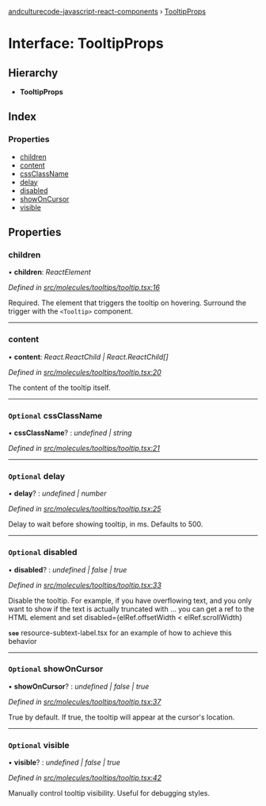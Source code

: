 [andculturecode-javascript-react-components](../README.md) › [TooltipProps](tooltipprops.md)

# Interface: TooltipProps

## Hierarchy

* **TooltipProps**

## Index

### Properties

* [children](tooltipprops.md#children)
* [content](tooltipprops.md#content)
* [cssClassName](tooltipprops.md#optional-cssclassname)
* [delay](tooltipprops.md#optional-delay)
* [disabled](tooltipprops.md#optional-disabled)
* [showOnCursor](tooltipprops.md#optional-showoncursor)
* [visible](tooltipprops.md#optional-visible)

## Properties

###  children

• **children**: *ReactElement*

*Defined in [src/molecules/tooltips/tooltip.tsx:16](https://github.com/phess101/AndcultureCode.JavaScript.React.Components/blob/5fd6ba2/src/molecules/tooltips/tooltip.tsx#L16)*

Required. The element that triggers the tooltip on hovering.
Surround the trigger with the `<Tooltip>` component.

___

###  content

• **content**: *React.ReactChild | React.ReactChild[]*

*Defined in [src/molecules/tooltips/tooltip.tsx:20](https://github.com/phess101/AndcultureCode.JavaScript.React.Components/blob/5fd6ba2/src/molecules/tooltips/tooltip.tsx#L20)*

The content of the tooltip itself.

___

### `Optional` cssClassName

• **cssClassName**? : *undefined | string*

*Defined in [src/molecules/tooltips/tooltip.tsx:21](https://github.com/phess101/AndcultureCode.JavaScript.React.Components/blob/5fd6ba2/src/molecules/tooltips/tooltip.tsx#L21)*

___

### `Optional` delay

• **delay**? : *undefined | number*

*Defined in [src/molecules/tooltips/tooltip.tsx:25](https://github.com/phess101/AndcultureCode.JavaScript.React.Components/blob/5fd6ba2/src/molecules/tooltips/tooltip.tsx#L25)*

Delay to wait before showing tooltip, in ms. Defaults to 500.

___

### `Optional` disabled

• **disabled**? : *undefined | false | true*

*Defined in [src/molecules/tooltips/tooltip.tsx:33](https://github.com/phess101/AndcultureCode.JavaScript.React.Components/blob/5fd6ba2/src/molecules/tooltips/tooltip.tsx#L33)*

Disable the tooltip. For example, if you have overflowing text,
and you only want to show if the text is actually truncated with ...
you can get a ref to the HTML element and set
disabled={elRef.offsetWidth < elRef.scrollWidth}

**`see`** resource-subtext-label.tsx for an example of how to achieve this behavior

___

### `Optional` showOnCursor

• **showOnCursor**? : *undefined | false | true*

*Defined in [src/molecules/tooltips/tooltip.tsx:37](https://github.com/phess101/AndcultureCode.JavaScript.React.Components/blob/5fd6ba2/src/molecules/tooltips/tooltip.tsx#L37)*

True by default. If true, the tooltip will appear at the cursor's location.

___

### `Optional` visible

• **visible**? : *undefined | false | true*

*Defined in [src/molecules/tooltips/tooltip.tsx:42](https://github.com/phess101/AndcultureCode.JavaScript.React.Components/blob/5fd6ba2/src/molecules/tooltips/tooltip.tsx#L42)*

Manually control tooltip visibility.
Useful for debugging styles.
